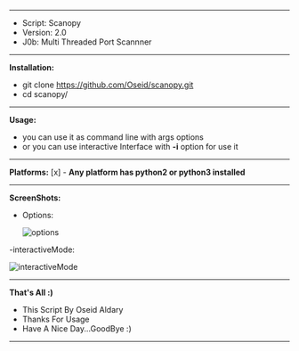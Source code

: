 ***
- Script: Scanopy
- Version: 2.0
- J0b: Multi Threaded Port Scannner
***

**Installation:**
  - git clone https://github.com/Oseid/scanopy.git
  - cd scanopy/
  
  
***
**Usage:**
  - you can use it as command line with args options
  - or you can use interactive Interface with **-i** option for use it

***
**Platforms:**
  [x] - **Any platform has python2 or python3 installed**

***

**ScreenShots:**

  - Options:
    
     ![options](https://user-images.githubusercontent.com/29546157/83279712-30195680-a1de-11ea-89cc-3ed88efd9306.PNG)

  -interactiveMode:
  
   ![interactiveMode](https://user-images.githubusercontent.com/29546157/83279811-5b03aa80-a1de-11ea-8887-d0c3a3bdf33d.PNG)

***

**That's All :)**
   * This Script By Oseid Aldary
   * Thanks For Usage
   * Have A Nice Day...GoodBye :)
***
